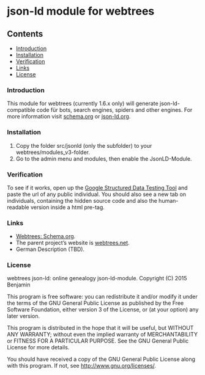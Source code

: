 # json-ld module for webtrees


## Contents

* [Introduction](#introduction)
* [Installation](#installation)
* [Verification](#verification)
* [Links](#links)
* [License](#license)

### Introduction

This module for webtrees (currently 1.6.x only) will generate json-ld-compatible code für bots, 
search engines, spiders and other engines. For more information visit [schema.org](http://schema.org)
or [json-ld.org](http://json-ld.org/).

### Installation
1. Copy the folder src/jsonld (only the subfolder) to your webtrees/modules_v3-folder.
2. Go to the admin menu and modules, then enable the JsonLD-Module.

### Verification
To see if it works, open up the [Google Structured Data Testing Tool](https://developers.google.com/structured-data/testing-tool/)
and paste the url of any public individual.
You should also see a new tab on individuals, containing the hidden source code and also 
the human-readable version inside a html pre-tag.

### Links

* [Webtrees: Schema.org](http://www.webtrees.net/index.php/en/forum/2-open-discussion/27014-schema-org).
* The parent project’s website is [webtrees.net](http://webtrees.net).
* German Description (TBD).

### License
webtrees json-ld: online genealogy json-ld-module.
Copyright (C) 2015 Benjamin

This program is free software: you can redistribute it and/or modify
it under the terms of the GNU General Public License as published by
the Free Software Foundation, either version 3 of the License, or
(at your option) any later version.

This program is distributed in the hope that it will be useful,
but WITHOUT ANY WARRANTY; without even the implied warranty of
MERCHANTABILITY or FITNESS FOR A PARTICULAR PURPOSE. See the
GNU General Public License for more details.

You should have received a copy of the GNU General Public License
 along with this program. If not, see <http://www.gnu.org/licenses/>.